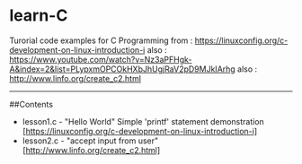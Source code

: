 # learn-C

Turorial code examples for C Programming
from : https://linuxconfig.org/c-development-on-linux-introduction-i
also : https://www.youtube.com/watch?v=Nz3aPFHgk-A&index=2&list=PLypxmOPCOkHXbJhUgjRaV2pD9MJkIArhg
also : http://www.linfo.org/create_c2.html

***

##Contents

* lesson1.c  - "Hello World"
  	     Simple 'printf' statement demonstration
	     [https://linuxconfig.org/c-development-on-linux-introduction-i]
* lesson2.c  - "accept input from user"
  	     [http://www.linfo.org/create_c2.html]
